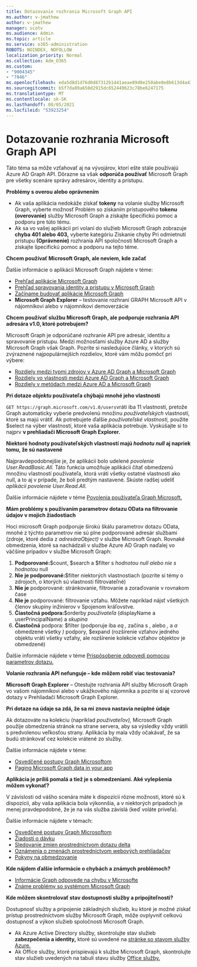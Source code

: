 ```yaml
---
title: Dotazovanie rozhrania Microsoft Graph API
ms.author: v-jmathew
author: v-jmathew
manager: scotv
ms.audience: Admin
ms.topic: article
ms.service: o365-administration
ROBOTS: NOINDEX, NOFOLLOW
localization_priority: Normal
ms.collection: Adm_O365
ms.custom:
- "9004345"
- "7846"
ms.openlocfilehash: eda5d8d1d76d0d87312b1441aeae89d8e250abe0e8b613d4a43fcc2345a6f021
ms.sourcegitcommit: b5f7da89a650d2915dc652449623c78be6247175
ms.translationtype: MT
ms.contentlocale: sk-SK
ms.lasthandoff: 08/05/2021
ms.locfileid: "53923254"
---
```

# <a name="querying-the-microsoft-graph-api"></a>Dotazovanie rozhrania Microsoft Graph API

Táto téma sa môže vzťahovať aj na vývojárov, ktorí ešte stále používajú Azure AD Graph API. Dôrazne sa však **odporúča používať** Microsoft Graph pre všetky scenáre správy adresárov, identity a prístupu.

**Problémy s overou alebo oprávnením**

- Ak vaša aplikácia nedokáže získať **tokeny** na volanie služby Microsoft Graph, vyberte možnosť Problém so získaním prístupového **tokenu (overovanie)** služby Microsoft Graph a získajte špecifickú pomoc a podporu pre túto tému.
- Ak sa vo vašej aplikácii pri volaní do služieb Microsoft Graph zobrazuje **chyba 401 alebo 403,** vyberte kategóriu Získanie chyby Pri odmietnutí prístupu **(Oprávnenie)** rozhrania API spoločnosti Microsoft Graph a získajte špecifickú pomoc a podporu na tejto téme.

**Chcem používať Microsoft Graph, ale neviem, kde začať**

Ďalšie informácie o aplikácii Microsoft Graph nájdete v téme:

- [Prehľad aplikácie Microsoft Graph](https://docs.microsoft.com/graph/overview)
- [Prehľad spravovania identity a prístupu v Microsoft Graph](https://docs.microsoft.com/graph/azuread-identity-access-management-concept-overview)
- [Začíname budovať aplikácie Microsoft Graph](https://docs.microsoft.com/graph/)
- **Microsoft Graph Explorer** – testovanie rozhraní GRAPH Microsoft API v nájomníkovi alebo v nájomníkovi demoverzácie

**Chcem používať službu Microsoft Graph, ale podporuje rozhrania API adresára v1.0, ktoré potrebujem?**

Microsoft Graph je odporúčané rozhranie API pre adresár, identitu a spravovanie prístupu. Medzi možnosťami služby Azure AD a služby Microsoft Graph však Graph. Pozrite si nasledujúce články, v ktorých sú zvýraznené najpopulárnejších rozdielov, ktoré vám môžu pomôcť pri výbere:

- [Rozdiely medzi typmi zdrojov v Azure AD Graph a Microsoft Graph](https://docs.microsoft.com/graph/migrate-azure-ad-graph-resource-differences)
- [Rozdiely vo vlastnosti medzi Azure AD Graph a Microsoft Graph](https://docs.microsoft.com/graph/migrate-azure-ad-graph-property-differences)
- [Rozdiely v metódach medzi Azure AD a Microsoft Graph](https://docs.microsoft.com/graph/migrate-azure-ad-graph-method-differences)

**Pri dotaze *objektu* používateľa chýbajú mnohé jeho vlastnosti**

`GET https://graph.microsoft.com/v1.0/users`vráti iba 11 vlastností, pretože Graph automaticky vyberie predvolenú množinu *používateľských* vlastností, ktoré sa majú vrátiť. Ak potrebujete ďalšie *používateľské vlastnosti,* použite $select na výber vlastností, ktoré vaša aplikácia potrebuje. Vyskúšajte si to najprv **v prehliadači Microsoft Graph Explorer.**

**Niektoré hodnoty používateľských vlastností majú *hodnotu null* aj napriek tomu, že sú nastavené**

Najpravdepodobnejšie je, že aplikácii bolo udelené *povolenie User.ReadBasic.All.* Táto funkcia umožňuje aplikácii čítať obmedzenú množinu vlastností používateľa, ktorá vráti všetky ostatné vlastnosti ako null, a to aj v prípade, že boli predtým nastavené. Skúste radšej udeliť *aplikácii povolenie User.Read.All.*

Ďalšie informácie nájdete v téme [Povolenia používateľa Graph Microsoft.](https://docs.microsoft.com/graph/permissions-reference#user-permissions)

**Mám problémy s používaním parametrov dotazu OData na filtrovanie údajov v mojich žiadostiach**

Hoci microsoft Graph podporuje širokú škálu parametrov dotazu OData, mnohé z týchto parametrov nie sú plne podporované adresár službami (zdroje, ktoré dedia z *adresáraObject)* v službe Microsoft Graph. Rovnaké obmedzenia, ktoré sa nachádzali v službe Azure AD Graph naďalej vo väčšine prípadov v službe Microsoft Graph:

1. **Podporované:**$count, $search a $filter s *hodnotou null* *alebo nie s hodnotou* null
2. **Nie je podporované:**$filter niektorých vlastnostiach (pozrite si témy o zdrojoch, o ktorých sú vlastnosti filtrovateľné)
3. **Nie je** podporované: stránkovanie, filtrovanie a zoraďovanie v rovnakom čase
4. **Nie je** podporované: filtrovanie vzťahu. Môžete napríklad nájsť všetkých členov skupiny inžinierov v Spojenom kráľovstve.
5. **Čiastočná podpora:**$orderby *používateľa* (displayName a userPrincipalName) a *skupina*
6. **Čiastočná** podpora: $filter (podporuje iba *eq* *,* začína s , alebo *,* a *a* obmedzené všetky *)* podpory, $expand (rozšírenie vzťahov jedného objektu vráti všetky vzťahy, ale rozšírenie kolekcie vzťahov objektov je obmedzené)

Ďalšie informácie nájdete v téme [Prispôsobenie odpovedí pomocou parametrov dotazu.](https://docs.microsoft.com/graph/query-parameters)

**Volanie rozhrania API nefunguje – kde môžem robiť viac testovania?**

**Microsoft Graph Explorer** – Otestujte rozhrania API služby Microsoft Graph vo vašom nájomníkovi alebo v ukážkového nájomníka a pozrite si aj vzorové dotazy v Prehliadači Microsoft Graph Explorer. 

**Pri dotaze na údaje sa zdá, že sa mi znova nastavia neúplné údaje**

Ak dotazováte na kolekciu (napríklad *používateľov),* Microsoft Graph použije obmedzenia stránok na strane servera, aby sa výsledky vždy vrátili s predvolenou veľkosťou strany. Aplikácia by mala vždy očakávať, že sa budú stránkovať cez kolekcie vrátené zo služby.

Ďalšie informácie nájdete v téme:

- [Osvedčené postupy Graph Microsoftom](https://docs.microsoft.com/graph/best-practices-concept)
- [Paging Microsoft Graph data in your app](https://docs.microsoft.com/graph/paging)

**Aplikácia je príliš pomalá a tiež je s obmedzeniami. Aké vylepšenia môžem vykonať?**

V závislosti od vášho scenára máte k dispozícii rôzne možnosti, ktoré sú k dispozícii, aby vaša aplikácia bola výkonnšia, a v niektorých prípadoch je menej pravdepodobné, že je na vás služba závislá (keď voláte priveľa).

Ďalšie informácie nájdete v témach:

- [Osvedčené postupy Graph Microsoftom](https://docs.microsoft.com/graph/best-practices-concept)
- [Žiadosti o dávku](https://docs.microsoft.com/graph/json-batching)
- [Sledovanie zmien prostredníctvom dotazu delta](https://docs.microsoft.com/graph/delta-query-overview)
- [Oznámenia o zmenách prostredníctvom webových prehliadačov](https://docs.microsoft.com/graph/webhooks)
- [Pokyny na obmedzovanie](https://docs.microsoft.com/graph/throttling)

**Kde nájdem ďalšie informácie o chybách a známych problémoch?**

- [Informácie Graph odpovede na chybu v Microsofte](https://docs.microsoft.com/graph/errors)
- [Známe problémy so systémom Microsoft Graph](https://docs.microsoft.com/graph/known-issues)

**Kde môžem skontrolovať stav dostupnosti služby a pripojiteľnosti?**

Dostupnosť služby a pripojenie základných služieb, ku ktoré je možné získať prístup prostredníctvom služby Microsoft Graph, môže ovplyvniť celkovú dostupnosť a výkon služieb spoločnosti Microsoft Graph.

- Ak Azure Active Directory služby, skontrolujte stav služieb **zabezpečenia a identity,** ktoré sú uvedené na [stránke so stavom služby Azure.](https://azure.microsoft.com/status/)
- Ak Office služby, ktoré prispievajú k službe Microsoft Graph, skontrolujte stav služieb uvedených na tabuli stavu služby [Office služby.](https://portal.office.com/adminportal/home#/servicehealth)

